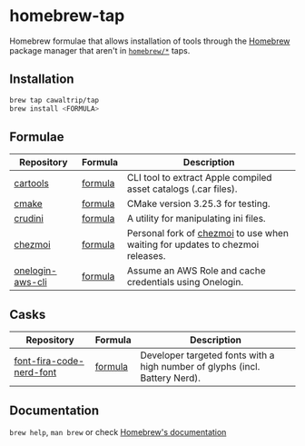 # homebrew-tap

Homebrew formulae that allows installation of tools through the [Homebrew](https://brew.sh) package manager that aren't in [`homebrew/*`](https://github.com/Homebrew) taps.

## Installation

```bash
brew tap cawaltrip/tap
brew install <FORMULA>
```

## Formulae

| Repository | Formula | Description |
| ---------- | ------- | ----------- |
| [cartools](https://github.com/showxu/cartools)  | [formula](Formula/cartool.rb) | CLI tool to extract Apple compiled asset catalogs (.car files). |
| [cmake](https://github.com/Kitware/CMake)  | [formula](Formula/cmake.rb) | CMake version 3.25.3 for testing. |
| [crudini](https://github.com/pixelb/crudini)    | [formula](Formula/crudini.rb) | A utility for manipulating ini files. |
| [chezmoi](https://github.com/cawaltrip/chezmoi) | [formula](Formula/chezmoi.rb) | Personal fork of [chezmoi](https://www.chezmoi.io/) to use when waiting for updates to chezmoi releases. | 
| [onelogin-aws-cli](https://github.com/physera/onelogin-aws-cli) | [formula](Formula/onelogin-aws-cli.rb) | Assume an AWS Role and cache credentials using Onelogin. | 

## Casks

| Repository | Formula | Description |
| ---------- | ------- | ----------- |
| [font-fira-code-nerd-font](https://github.com/cawaltrip/nerd-fonts)  | [formula](Casks/font-fira-code-nerd-font.rb) | Developer targeted fonts with a high number of glyphs (incl. Battery Nerd). |

## Documentation

`brew help`, `man brew` or check [Homebrew's documentation](https://docs.brew.sh/)
